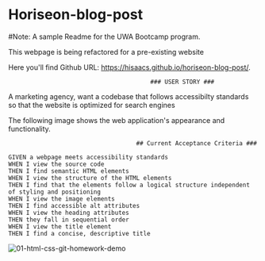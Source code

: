# Horiseon-blog-post

#Note: A sample Readme for the UWA Bootcamp program.

This webpage is being refactored for a pre-existing website

Here you'll find Github URL: https://hisaacs.github.io/horiseon-blog-post/.




                                            ### USER STORY ###

A marketing agency, want a codebase that follows accessibilty standards so that the website is optimized for search engines

The following image shows the web application's appearance and functionality.

                                        ## Current Acceptance Criteria ###
`````
GIVEN a webpage meets accessibility standards
WHEN I view the source code
THEN I find semantic HTML elements
WHEN I view the structure of the HTML elements
THEN I find that the elements follow a logical structure independent of styling and positioning
WHEN I view the image elements
THEN I find accessible alt attributes
WHEN I view the heading attributes
THEN they fall in sequential order
WHEN I view the title element
THEN I find a concise, descriptive title
`````
![01-html-css-git-homework-demo](https://user-images.githubusercontent.com/19741669/98826312-7dc60a80-2470-11eb-87f5-65c0d9946fa7.png)
